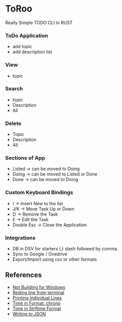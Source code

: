 # ToRoo
Really Simple TODO CLI in RUST


### ToDo Application
- add topic
- add description list

### View
- topic

### Search
- topic 
- Description
- All

### Delete
- Topic
- Description
- All

### Sections of App
- Listed -> can be moved to Doing
- Doing -> can be moved to Listed or Done
- Done  -> can be moved to Doing 

### Custom Keyboard Bindings
- I -> Insert New to the list
- J/K -> Move Task Up or Down
- D -> Remove the Task
- E -> Edit the Task
- Double Esc -> Close the Application

### Integrations
- DB in DSV for starters (\,) slash followed by comma
- Sync to Google / Onedrive
- Export/Import using csv or other formats

## References
- [Not Building for Windows](https://stackoverflow.com/questions/55603111/unable-to-compile-rust-hello-world-on-windows-linker-link-exe-not-found)
- [Reding line from terminal](https://www.tutorialspoint.com/rust/rust_input_output.htm)
- [Printing Individual Lines]()
- [Time in Format: chrono](https://docs.rs/chrono/latest/chrono/#formatting-and-parsing)
- [Time in Strftime Format](https://docs.rs/chrono/latest/chrono/format/strftime/)
- [Writing to JSON](https://www.youtube.com/watch?v=cyVLw_7Vhb8)